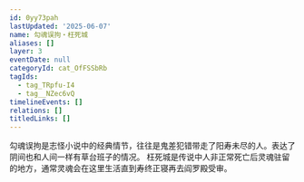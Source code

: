 ```yaml
---
id: 0yy73pah
lastUpdated: '2025-06-07'
name: 勾魂误拘・枉死城
aliases: []
layer: 3
eventDate: null
categoryId: cat_OfFSSbRb
tagIds:
  - tag_TRpfu-I4
  - tag__NZec6vQ
timelineEvents: []
relations: []
titledLinks: []
---
```

勾魂误拘是志怪小说中的经典情节，往往是鬼差犯错带走了阳寿未尽的人。表达了阴间也和人间一样有草台班子的情况。 枉死城是传说中人非正常死亡后灵魂驻留的地方，通常灵魂会在这里生活直到寿终正寝再去阎罗殿受审。
